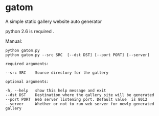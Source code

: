gatom
========

A simple static gallery website auto generator 

python 2.6 is required .

Manual:

    python gatom.py
    python gatom.py --src SRC  [--dst DST] [--port PORT] [--server]

    required arguments:

    --src SRC    Source directory for the gallery

    optional arguments:

    -h, --help   show this help message and exit
    --dst DST    Destination where the gallery site will be generated
    --port PORT  Web server listening port. Default value  is 8012
    --server     Whether or not to run web server for newly generated gallery 


